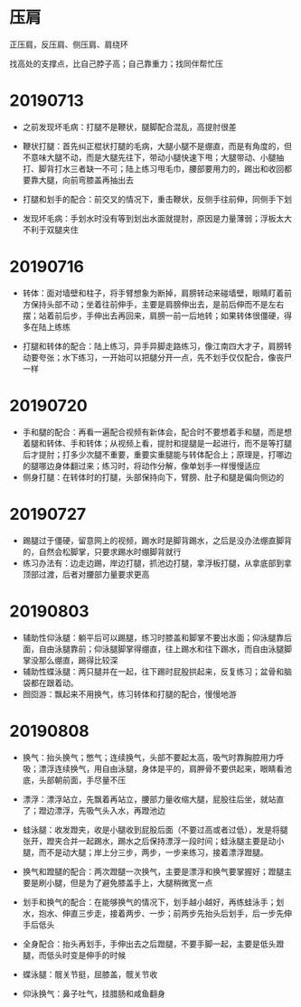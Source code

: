# 压肩

正压肩，反压肩、侧压肩、肩绕环

找高处的支撑点，比自己脖子高；自己靠重力；找同伴帮忙压

# 20190713

- 之前发现坏毛病：打腿不是鞭状，腿脚配合混乱，高提肘很差

- 鞭状打腿：首先纠正棍状打腿的毛病，大腿小腿不是绷直，而是有角度的，但不意味大腿不动，而是大腿先往下，带动小腿快速下甩；大腿带动、小腿抽打、脚背打水三者缺一不可；陆上练习甩毛巾，腰部要用力的，踢出和收回都要靠大腿，向前弯膝盖再抽出去

- 打腿和划手的配合：前交叉的情况下，重击鞭状，反侧手往前伸，同侧手下划

- 发现坏毛病：手划水时没有等到划出水面就提肘，原因是力量薄弱；浮板太大不利于双腿夹住

# 20190716

- 转体：面对墙壁和柱子，将手臂想象为断掉，肩膀转动来碰墙壁，眼睛盯着前方保持头部不动；坐着往前伸手，主要是肩膀伸出去，是前后伸而不是左右摆；站着前后步，手伸出去再回来，肩膀一前一后地转；如果转体很僵硬，得多在陆上练练

- 打腿和转体的配合：陆上练习，异手异脚走路练习，像江南四大才子，肩膀转动要夸张；水下练习，一开始可以把腿分开一点，先不划手仅仅配合，像丧尸一样

# 20190720

- 手和腿的配合：再看一遍配合视频有新体会，配合时不要想着手和腿，而是想着腿和转体、手和转体；从视频上看，提肘和提腿是一起进行，而不是等打腿后才提肘；打多少次腿不重要，重要实重腿能与转体配合上；原理是，打哪边的腿哪边身体翻过来；练习时，将动作分解，像单划手一样慢慢适应
- 侧身打腿：在转体时的打腿，头部保持向下，臂膀、肚子和腿是偏向侧边的

# 20190727

- 踢腿过于僵硬，留意网上的视频，踢水时是脚背踢水，之后是没办法绷直脚背的，自然会松脚掌，只要求踢水时绷脚背就行
- 练习办法有：边走边踢，岸边打腿，抓池边打腿，拿浮板打腿，从拿底部到拿顶部过渡，后者对腰部力量要求更高

# 20190803

- 辅助性仰泳腿：躺平后可以踢腿，练习时膝盖和脚掌不要出水面；仰泳腿靠后面，自由泳腿靠前；仰泳腿脚掌得绷直，往上踢水和往下踢水，而自由泳腿脚掌没那么绷直，踢得比较深
- 辅助性蝶泳腿：两只腿并在一起，往下踢时屁股拱起来，反复练习；盆骨和脑袋都在跟着动。
- 囫囵游：飘起来不用换气，练习转体和打腿的配合，慢慢地游

# 20190808

- 换气：抬头换气；憋气；连续换气，头部不要起太高，吸气时靠胸腔用力呼吸；漂浮连续换气，用自由泳腿，身体是平的，肩胛骨不要供起来，眼睛看池底，头部朝前面，手尽量不压
- 漂浮：漂浮站立，先飘着再站立，腰部力量收缩大腿，屁股往后坐，就站直了；蹬边漂浮，先吸气头入水，再蹬池边
- 蛙泳腿：收发蹬夹，收是小腿收到屁股后面（不要过高或者过低），发是将腿张开，蹬夹合并一起踢水，踢水之后保持漂浮一段时间；蛙泳腿主要是动小腿，而不是动大腿；岸上分三步，两步，一步来练习，接着漂浮蹬腿。
- 换气和蹬腿的配合：两次蹬腿一次换气，主要是漂浮和换气要掌握好；蹬腿主要是刷小腿，但是为了避免膝盖手上，大腿稍微宽一点
- 划手和换气的配合：在能够换气的情况下，划手越小越好，再练蛙泳手；划水，抱水、伸直三步走，接着两步、一步；前两步先抬头后划手，后一步先伸手后低头
- 全身配合：抬头再划手，手伸出去之后蹬腿，不要手脚一起，主要是低头蹬腿，而低头时变是伸手的时候

- 蝶泳腿：髋关节挺，屈膝盖，髋关节收
- 仰泳换气：鼻子吐气，挂腊肠和咸鱼翻身